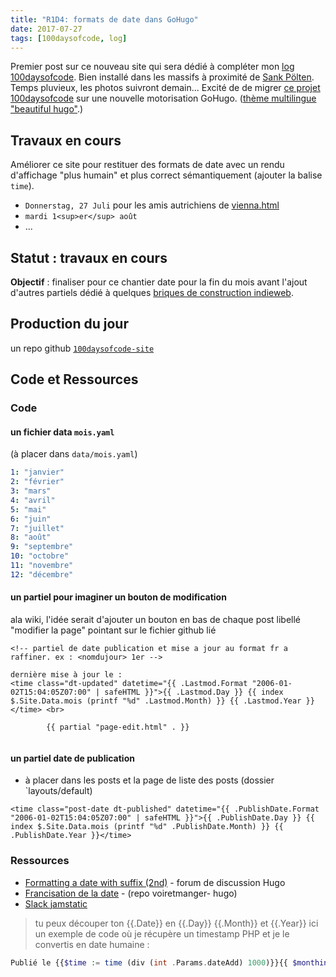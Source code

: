 ```yaml
---
title: "R1D4: formats de date dans GoHugo"
date: 2017-07-27
tags: [100daysofcode, log]
---
```



Premier post sur ce nouveau site qui sera dédié à compléter mon [log 100daysofcode](https://github.com/ChristopheDucamp/100-days-of-code-xtof). Bien installé dans les massifs à proximité de [Sank Pölten](https://fr.wikipedia.org/wiki/Sankt_Pölten). Temps pluvieux, les photos suivront demain... <!--more--> Excité de de migrer [ce projet 100daysofcode](https://github.com/ChristopheDucamp/100-days-of-code) sur une nouvelle motorisation GoHugo. ([thème multilingue "beautiful hugo"](https://github.com/halogenica/beautifulhugo).)

## Travaux en cours 

Améliorer ce site pour restituer des formats de date avec un  rendu d'affichage "plus humain" et plus correct sémantiquement (ajouter la balise `time`).

- `Donnerstag, 27 Juli` pour les amis autrichiens de [vienna.html](https://github.com/viennahtml)
- `mardi 1<sup>er</sup> août`
- ...

## Statut : travaux en cours 

**Objectif** : finaliser pour ce chantier date pour la fin du mois avant l'ajout d'autres partiels dédié à quelques [briques de construction indieweb](https://indieweb.org/Category:building-blocks).

## Production du jour 

un repo github [`100daysofcode-site`](https://github.com/ChristopheDucamp/100-days-of-code-site) 

## Code et Ressources

### Code 

#### un fichier data `mois.yaml` 

(à placer dans `data/mois.yaml`)

```yaml
1: "janvier"
2: "février"
3: "mars"
4: "avril"
5: "mai"
6: "juin"
7: "juillet"
8: "août"
9: "septembre"
10: "octobre"
11: "novembre"
12: "décembre"
```

#### un partiel pour imaginer un bouton de modification 

ala wiki, l'idée serait d'ajouter un bouton en bas de chaque post libellé "modifier la page" pointant sur le fichier github lié 

```golang
<!-- partiel de date publication et mise a jour au format fr a raffiner. ex : <nomdujour> 1er -->

dernière mise à jour le : 
<time class="dt-updated" datetime="{{ .Lastmod.Format "2006-01-02T15:04:05Z07:00" | safeHTML }}">{{ .Lastmod.Day }} {{ index $.Site.Data.mois (printf "%d" .Lastmod.Month) }} {{ .Lastmod.Year }}</time> <br> 

        {{ partial "page-edit.html" . }}
        
```

#### un partiel date de publication 

- à placer dans les posts et la page de liste des posts (dossier `layouts/default)


```golang
<time class="post-date dt-published" datetime="{{ .PublishDate.Format "2006-01-02T15:04:05Z07:00" | safeHTML }}">{{ .PublishDate.Day }} {{ index $.Site.Data.mois (printf "%d" .PublishDate.Month) }} {{ .PublishDate.Year }}</time>
```


### Ressources 

- [Formatting a date with suffix (2nd)](https://discourse.gohugo.io/t/formatting-a-date-with-suffix-2nd/5701) - forum de discussion Hugo
- [Francisation de la date](https://github.com/nicolinuxfr/voiretmanger-hugo/commit/5ecc162a0e89d803997fff5e9ef0a2507c0ff6d0) - (repo voiretmanger- hugo)
- [Slack jamstatic](https://jamstatic-fr.slack.com/archives/C5MTQPL4E/p1500985424553770)
> tu peux découper ton {{.Date}} en {{.Day}} {{.Month}} et {{.Year}}
> ici un exemple de code où je récupère un timestamp PHP et je le convertis en date humaine :

```php
Publié le {{$time := time (div (int .Params.dateAdd) 1000)}}{{ $monthindex := index $.Site.Data.mois (printf "%d" $time.Month) }} {{$time.Day}} {{$monthindex}} {{$time.Year}}
```

